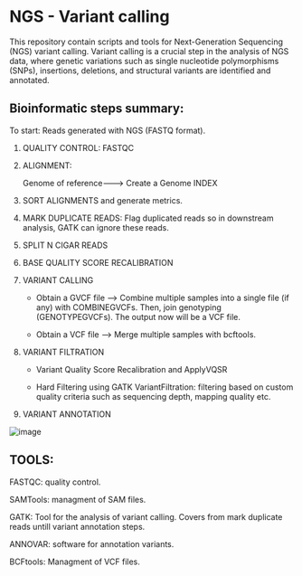 # NGS - Variant calling

This repository contain scripts and tools for Next-Generation Sequencing (NGS) variant calling. Variant calling is a crucial step in the analysis of NGS data, where genetic variations such as single nucleotide polymorphisms (SNPs), insertions, deletions, and structural variants are identified and annotated.

## Bioinformatic steps summary:

To start: Reads generated with NGS (FASTQ format).

1. QUALITY CONTROL: FASTQC
2. ALIGNMENT:
      
   Genome of reference---> Create a Genome INDEX
3. SORT ALIGNMENTS and generate metrics.
4. MARK DUPLICATE READS: Flag duplicated reads so in downstream analysis, GATK can ignore these reads. 
5. SPLIT N CIGAR READS
6. BASE QUALITY SCORE RECALIBRATION
7. VARIANT CALLING
   
   - Obtain a GVCF file --> Combine multiple samples into a single file (if any) with COMBINEGVCFs. Then, join genotyping (GENOTYPEGVCFs). The output now will be a VCF file.
   
   - Obtain a VCF file --> Merge multiple samples with bcftools.

8. VARIANT FILTRATION

   - Variant Quality Score Recalibration and ApplyVQSR
   
   - Hard Filtering using GATK VariantFiltration: filtering based on custom quality criteria such as sequencing depth, mapping quality etc. 
  
9. VARIANT ANNOTATION
  
   


![image](https://github.com/mvilardell2/Variant_calling/assets/154689619/e6b548f8-f166-4b1c-b460-4350bc0bacab)

## TOOLS: 

FASTQC: quality control.

SAMTools: managment of SAM files.

GATK: Tool for the analysis of variant calling. Covers from mark duplicate reads untill variant annotation steps. 

ANNOVAR: software for annotation variants.

BCFtools: Managment of VCF files.
